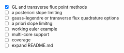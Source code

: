- [x] GL and transverse flux point methods
- [ ] a posteriori slope limiting
- [ ] gauss-legendre or transverse flux quadrature options
- [ ] a priori slope limitng
- [ ] working euler example
- [ ] multi-core support
- [ ] coverage
- [ ] expand README.md
